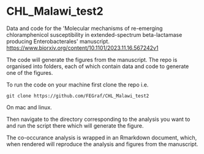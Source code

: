 # CHL_Malawi_test2

Data and code for the 'Molecular mechanisms of re-emerging chloramphenicol susceptibility in extended-spectrum beta-lactamase producing Enterobacterales' manuscript.
<https://www.biorxiv.org/content/10.1101/2023.11.16.567242v1>

The code will generate the figures from the manuscript. The repo is organised
into folders, each of which contain data and code to generate one of the
figures. 

To run the code on your machine first clone the repo i.e.

```
git clone https://github.com/FEGraf/CHL_Malawi_test2
```
On mac and linux.

Then navigate to the directory corresponding to the analysis you want to and run
the script there which will generate the figure.

The co-occurance analysis is wrapped in an Rmarkdown document, which, when
rendered will reproduce the analysis and figures from the manuscript.




